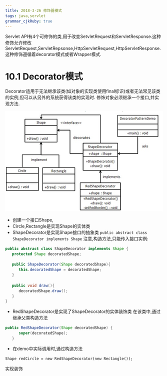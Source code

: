 ```yaml
---
title: 2018-3-26 修饰器模式
tags: java,servlet
grammar_cjkRuby: true
---
```

Servlet API有4个可修饰的类,用于改变SetvletRequest和ServletResponse.这种修饰允许修改ServletRequest,ServletRepsonse,HttpServletRequest,HttpServletResponse.这种修饰遵循着decorator模式或者Wrapper模式.

# 10.1 Decorator模式
Decorator适用于无法继承该类(如对象的实现类使用final标识)或者无法常见该类的实例,但可以从另外的系统获得该类的实现时.
修饰对象必须继承一个接口,并实现方法.

![enter description here][1]
* 创建一个接口Shape,
* Circle,Rectangle是实现Shape的实体类
* ShapeDecorator是实现Shape接口的抽象类
`public abstract class ShapeDecorator implements Shape`
注意,构造方法,只能传入接口实例:
```java
public abstract class ShapeDecorator implements Shape {
   protected Shape decoratedShape;

   public ShapeDecorator(Shape decoratedShape){
      this.decoratedShape = decoratedShape;
   }

   public void draw(){
      decoratedShape.draw();
   }    
}
```
* RedShapeDecorator是实现了ShapeDecorator的实体装饰类
在该类中,通过继承父类构造方法
```java
public RedShapeDecorator(Shape decoratedShape) {
      super(decoratedShape);        
   }
```
* 在demo中实际调用时,通过构造方法
```
Shape redCircle = new RedShapeDecorator(new Rectangle());
```
实现装饰

  [1]: ./images/%E4%BF%AE%E9%A5%B0%E5%99%A8.png "修饰器"